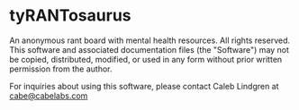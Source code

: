 # tyRANTosaurus
An anonymous rant board with mental health resources.
All rights reserved. This software and associated documentation files (the "Software") may not be copied, distributed, modified, or used in any form without prior written permission from the author.

For inquiries about using this software, please contact Caleb Lindgren at cabe@cabelabs.com
